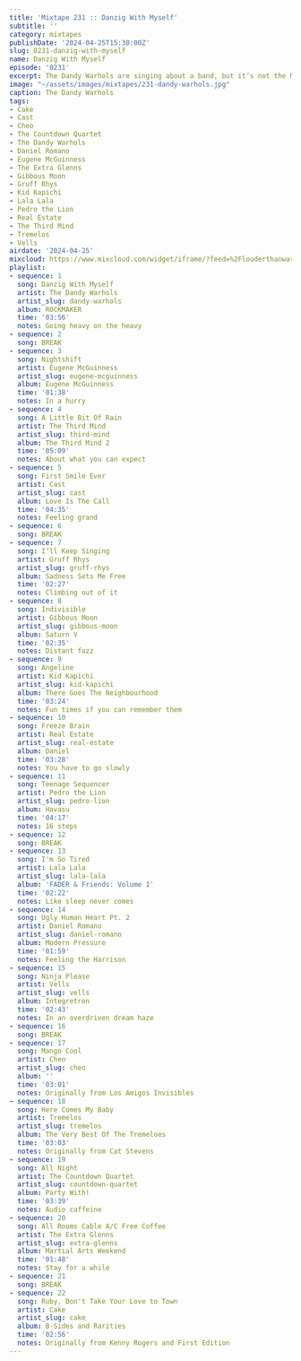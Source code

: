 ```yaml
---
title: 'Mixtape 231 :: Danzig With Myself'
subtitle: ''
category: mixtapes
publishDate: '2024-04-25T15:30:00Z'
slug: 0231-danzig-with-myself
name: Danzig With Myself
episode: '0231'
excerpt: The Dandy Warhols are singing about a band, but it’s not the Misfits
image: "~/assets/images/mixtapes/231-dandy-warhols.jpg"
caption: The Dandy Warhols
tags:
- Cake
- Cast
- Cheo
- The Countdown Quartet
- The Dandy Warhols
- Daniel Romano
- Eugene McGuinness
- The Extra Glenns
- Gibbous Moon
- Gruff Rhys
- Kid Kapichi
- Lala Lala
- Pedro the Lion
- Real Estate
- The Third Mind
- Tremelos
- Vells
airdate: '2024-04-25'
mixcloud: https://www.mixcloud.com/widget/iframe/?feed=%2Flouderthanwar%2Fthe-mixtape-231-danzig-with-myself-2024-04-25%2F&hide_artwork=1&hide_cover=1
playlist:
- sequence: 1
  song: Danzig With Myself
  artist: The Dandy Warhols
  artist_slug: dandy-warhols
  album: ROCKMAKER
  time: '03:56'
  notes: Going heavy on the heavy
- sequence: 2
  song: BREAK
- sequence: 3
  song: Nightshift
  artist: Eugene McGuinness
  artist_slug: eugene-mcguinness
  album: Eugene McGuinness
  time: '01:38'
  notes: In a hurry
- sequence: 4
  song: A Little Bit Of Rain
  artist: The Third Mind
  artist_slug: third-mind
  album: The Third Mind 2
  time: '05:09'
  notes: About what you can expect
- sequence: 5
  song: First Smile Ever
  artist: Cast
  artist_slug: cast
  album: Love Is The Call
  time: '04:35'
  notes: Feeling grand
- sequence: 6
  song: BREAK
- sequence: 7
  song: I’ll Keep Singing
  artist: Gruff Rhys
  artist_slug: gruff-rhys
  album: Sadness Sets Me Free
  time: '02:27'
  notes: Climbing out of it
- sequence: 8
  song: Indivisible
  artist: Gibbous Moon
  artist_slug: gibbous-moon
  album: Saturn V
  time: '02:35'
  notes: Distant fuzz
- sequence: 9
  song: Angeline
  artist: Kid Kapichi
  artist_slug: kid-kapichi
  album: There Goes The Neighbourhood
  time: '03:24'
  notes: Fun times if you can remember them
- sequence: 10
  song: Freeze Brain
  artist: Real Estate
  artist_slug: real-estate
  album: Daniel
  time: '03:28'
  notes: You have to go slowly
- sequence: 11
  song: Teenage Sequencer
  artist: Pedro the Lion
  artist_slug: pedro-lion
  album: Havasu
  time: '04:17'
  notes: 16 steps
- sequence: 12
  song: BREAK
- sequence: 13
  song: I'm So Tired
  artist: Lala Lala
  artist_slug: lala-lala
  album: 'FADER & Friends: Volume 1'
  time: '02:22'
  notes: Like sleep never comes
- sequence: 14
  song: Ugly Human Heart Pt. 2
  artist: Daniel Romano
  artist_slug: daniel-romano
  album: Modern Pressure
  time: '01:59'
  notes: Feeling the Harrison
- sequence: 15
  song: Ninja Please
  artist: Vells
  artist_slug: vells
  album: Integretron
  time: '02:43'
  notes: In an overdriven dream haze
- sequence: 16
  song: BREAK
- sequence: 17
  song: Mango Cool
  artist: Cheo
  artist_slug: cheo
  album: ''
  time: '03:01'
  notes: Originally from Los Amigos Invisibles
- sequence: 18
  song: Here Comes My Baby
  artist: Tremelos
  artist_slug: tremelos
  album: The Very Best Of The Tremeloes
  time: '03:03'
  notes: Originally from Cat Stevens
- sequence: 19
  song: All Night
  artist: The Countdown Quartet
  artist_slug: countdown-quartet
  album: Party With!
  time: '03:39'
  notes: Audio caffeine
- sequence: 20
  song: All Rooms Cable A/C Free Coffee
  artist: The Extra Glenns
  artist_slug: extra-glenns
  album: Martial Arts Weekend
  time: '01:48'
  notes: Stay for a while
- sequence: 21
  song: BREAK
- sequence: 22
  song: Ruby, Don't Take Your Love to Town
  artist: Cake
  artist_slug: cake
  album: B-Sides and Rarities
  time: '02:56'
  notes: Originally from Kenny Rogers and First Edition
---
```


